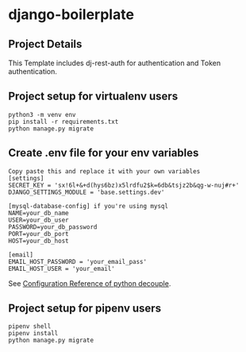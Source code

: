 # django-boilerplate

## Project Details
This Template includes dj-rest-auth for authentication and Token authentication.


## Project setup for virtualenv users
```
python3 -m venv env
pip install -r requirements.txt
python manage.py migrate
```

## Create .env file for your env variables
```
Copy paste this and replace it with your own variables
[settings]
SECRET_KEY = 'sx!6l+&+d(hys6bz)x5lrdfu2$k=6db&tsjz2b&qg-w-nuj#r+'
DJANGO_SETTINGS_MODULE = 'base.settings.dev'

[mysql-database-config] if you're using mysql
NAME=your_db_name
USER=your_db_user
PASSWORD=your_db_password
PORT=your_db_port
HOST=your_db_host

[email]
EMAIL_HOST_PASSWORD = 'your_email_pass'
EMAIL_HOST_USER = 'your_email'
```
See [Configuration Reference of python decouple](https://pypi.org/project/python-decouple/).

## Project setup for pipenv users
```
pipenv shell
pipenv install
python manage.py migrate
```

